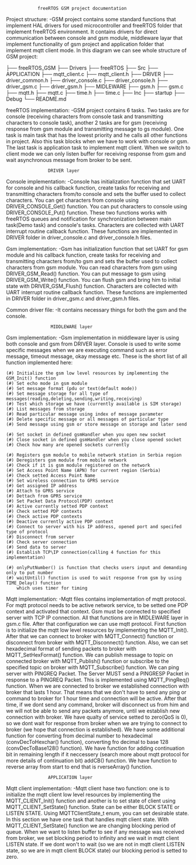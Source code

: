 				freeRTOS GSM project documentation
Project structure:
-GSM project contains some standard functions that implement HAL drivers for used microcontroller and freeRTOS folder that implement freeRTOS environment. It contains drivers for direct communication between console and gsm module, middleware layar that implement functionality of gsm project and application folder that implement mqtt client mode. In this diagram we can see whole structure of GSM project:

├── freeRTOS_GSM
    ├── Drivers
    ├── freeRTOS
    ├── Src
	├── APPLICATION
	    ├── mqtt_client.c
	    ├── mqtt_client.h
	├── DRIVER
	    ├── driver_common.h
	    ├── driver_console.c
	    ├── driver_console.h
	    ├── driver_gsm.c
	    ├── driver_gsm.h
	├── MIDLEWARE
	    ├── gsm.h
	    ├── gsm.c
	    ├── mqtt.h
	    ├── mqtt.c
	    ├── time.h
	    ├── time.c
    ├── Inc
    ├── startup
    ├── Debug
    └── README.md

freeRTOS implementation:
-GSM project contains 6 tasks. Two tasks are for console (receiving characters from console task and transmitting characters to console task), another 2 tasks are for gsm (receiving response from gsm module and transmitting message to gs module). One task is main task that has the lowest priority and he calls all other functions in project. Also this task blocks when we have to work with console or gsm. The last task is application task to implement mqtt client. When we switch to client mode we can only listen buffer for receiving response from gsm and wait asynchronous message from broker to be sent.

					DRIVER layer
Console implementation:
-Console has initialization function that set UART for console and his callback function, create tasks for receiving and transmitting characters from/to console and sets the buffer used to collect characters. You can get characters from console using DRIVER_CONSOLE_Get() function. You can put characters to console using DRIVER_CONSOLE_Put() function. These two functions works with freeRTOS queues and notification for synchronization between main task(Demo task) and console's tasks. Characters are collected with UART interrupt routine callback function. These functions are implemented in DRIVER folder in driver_console.c and driver_console.h files.

Gsm implementation:
-Gsm has initialization function that set UART for gsm module and his callback function, create tasks for receiving and transmitting characters from/to gsm and sets the buffer used to collect characters from gsm module. You can read characters from gsm using DRIVER_GSM_Read() function. You can put message to gsm using DRIVER_GSM_Write() function. You can flush gsm and bring him to initial state with DRIVER_GSM_Flush() function. Characters are collected with UART interrupt routine callback function. These functions are implemented in DRIVER folder in driver_gsm.c and driver_gsm.h files.

Common driver file:
-It contains necessary things for both the gsm and the console.
	
				     MIDDLEWARE layer
Gsm implementation:
-Gsm implementation in middleware layer is using both console and gsm from DRIVER layer. Console is used to write some specific messages when we are executing command such as error message, timeout message, okay message etc. These is the short list of all function implemented here:

	(#) Initialize the gsm low level resources by implementing the GSM_Init() function
	(#) Set echo mode in gsm module
	(#) Set message format (pdu or text(default mode))
	(#) Set message storage for all type of messages(reading,deleting,sending,writing,receiving)
	(#) Test which storage we have (currently available is SIM storage)
	(#) List messages from storage
	(#) Read particular message using index of message parameter
	(#) Delete specific message or all messages of particular type
	(#) Send message using gsm or store message on storage and later send

	(#) Set socket in defined gsmHandler when you open new socket
	(#) Close socket in defined gsmHandler when you close opened socket
	(#) Check how many are opened sockets currently

	(#) Registers gsm module to mobile network station in Serbia region
	(#) Deregisters gsm module from mobile network
	(#) Check if it is gsm module registered on the network
	(#) Set Access Point Name (APN) for current region (Serbia)
	(#) Check setted Access Point Name
	(#) Set wireless connection to GPRS service
	(#) Get assigned IP address
	(#) Attach to GPRS service
	(#) Dettach from GPRS service
	(#) Set Packet Data Protocol(PDP) context
	(#) Active currently setted PDP context
	(#) Check setted PDP contexts
	(#) Check active PDP contexts
	(#) Deactive currently active PDP context
	(#) Connect to server with his IP address, opened port and specifed type of protocol
	(#) Disconnect from server
	(#) Check server connection
	(#) Send data to server
	(#) Establish TCP\IP connection(calling 4 function for this implementation)

	(#) onlyPutNumber() is function that checks users input and demanding only to put number
	(#) waitUntil() function is used to wait response from gsm by using TIME_Delay() function
	 	which uses timer for timing

Mqtt implementation:
-Mqtt files contains implementation of mqtt protocol. For mqtt protocol needs to be active network service, to be setted one PDP context and activated that context. Gsm must be connected to specified server with TCP IP connection. All that functions are in MIDLEWARE layer in gsm.c file. After that configuration we can use mqtt protocol. First function is to initialize the mqtt low level resources by implementing the MQTT_Init(). After that we can connect to broker with MQTT_Connect() function or disconnect from broker with MQTT_Disconnect() function. Also, we can set hexadecimal format of sending packets to broker with MQTT_SetHexFormat() function. We can publish message to topic on connected broker with MQTT_Publish() function or subscribe to the specified topic on broker with  MQTT_Subscribe() function. We can ping server with PINGREQ Packet. The Server MUST send a PINGRESP Packet in response to a PINGREQ Packet. This is implemented using MQTT_PingReq() function. When we are connected to broker we established connection with broker that lasts 1 hour. That means that we don't have to send any ping or command to broker for 1 hour time and connection will be active. After that time, if we dont send any command, broker will disconnect us from him and we will not be able to send any packets anymore, until we establish new connection with broker. We have qualty of service setted to zero(QoS is 0), so we dont wait for response from broker when we are trying to connect to broker (we hope that connection is established). We have some additional function for converting from decimal number to hexadecimal (convDecToHexchar() function), converting fro decimal to base 128 (convDecToBase128() function). We have function for adding continuation bit in remaining length if it neccessery (search more about mqtt protocol for more details of continuation bit) addCB() function. We have function to reverse array from start to end that is rverseArray() function.

 					APPLICATION layer
Mqtt client implementation:
-Mqtt client hase two function: one is to initialize the mqtt client low level resources by implementing the MQTT_CLIENT_Init() function and another is to set state of client using MQTT_CLIENT_SetState() function. State can be either BLOCK STATE or LISTEN STATE. Using MQTTClientState_t enum, you can set desirable state. In this section we have one task that handles mqtt client state. With MQTT_CLIENT_SetState() function we are changing blocking period of queue. When we want to listen buffer to see if any message was received from broker, we set blocking period to infinity and we wait in mqtt client LISTEN state. If we dont won't to wait (so we are not in mqtt client LISTEN state, so we are in mqtt client BLOCK state) our blocking period is setted to zero.














































